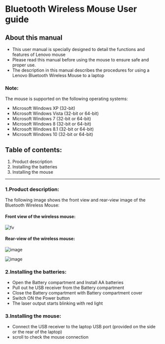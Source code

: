 # Bluetooth Wireless Mouse User guide
## About this manual
* This user manual is specially designed to detail the functions and features of Lenovo mouse
* Please read this manual before using the mouse to ensure safe and proper use. 
* The description in this manual describes the procedures for using a Lenovo Bluetooth Wireless Mouse to a laptop </uol>
### **Note**: 

The mouse is supported on the following operating systems:
* Microsoft Windows XP (32-bit)
* Microsoft Windows Vista (32-bit or 64-bit)
* Microsoft Windows 7 (32-bit or 64-bit)
* Microsoft Windows 8 (32-bit or 64-bit)
* Microsoft Windows 8.1 (32-bit or 64-bit)
* Microsoft Windows 10 (32-bit or 64-bit)

  
## Table of contents:
1. Product description
2. Installing the batteries
3. Installing the mouse  

-----------------------------------------------------------------------------



### 1.Product description:
The following image shows the front view and rear-view image of the Bluetooth Wireless Mouse: 

#### Front view of the wireless mouse:


![fv](https://github.com/Amrithakhuba/User-manual-for-mouse-/assets/157877353/7f57bb78-3312-4b39-a686-de9e1660144f)








#### Rear-view of the wireless mouse:

![image](https://github.com/Amrithakhuba/User-manual-for-mouse-/assets/157877353/a48c93b3-d468-4450-85b6-f8020ac03c42)

![image](https://github.com/Amrithakhuba/User-manual-for-mouse-/assets/157877353/36b4a4d9-c739-4b78-8ad9-238202c25136)




### 2.Installing the batteries: 
* Open the Battery compartment and Install AA batteries
* Pull out he USB receiver from the Battery compartment
* Close the Battery compartment with Battery compartment cover
* Switch ON the Power button
* The laser output starts blinking with red light

### 3.Installing the mouse:
* Connect the USB receiver to the laptop USB port (provided on the side or the rear of the laptop)
* scroll to check the mouse connection
